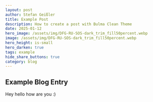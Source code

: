 ```yaml
---
layout: post
author: Stefan Geißler
title: Example Post
description: How to create a post with Bulma Clean Theme
date: 2025-01-12
hero_image: /assets/img/DFG-RU-SOS-dark_trim_fill50percent.webp
image: /assets/img/DFG-RU-SOS-dark_trim_fill50percent.webp
hero_height: is-small
hero_darken: true
tags: example
hide_share_buttons: true
category: blog
---
```


## Example Blog Entry

Hey hello how are you :)
